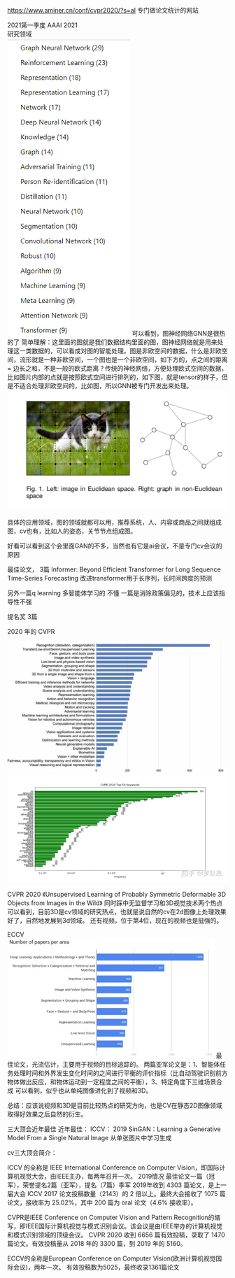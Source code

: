 https://www.aminer.cn/conf/cvpr2020/?s=al 专门做论文统计的网站

2021第一季度
AAAI 2021  
研究领域  
![](.领域新进展_images/7e488434.png)
可以看到，图神经网络GNN是很热的了
简单理解：这里面的图就是我们数据结构里面的图，图神经网络就是用来处理这一类数据的，可以看成对图的智能处理。图是非欧空间的数据，什么是非欧空间，流形就是一种非欧空间，一个图也是一个非欧空间，如下方的，点之间的距离 = 边长之和，不是一般的欧式距离？传统的神经网络，方便处理欧式空间的数据，比如图片内部的点就是按照欧式空间进行排列的，如下图，就是tensor的样子，但是不适合处理非欧空间的，比如图，所以GNN被专门开发出来处理。
![](.领域新进展_images/896971b6.png)

具体的应用领域，图的领域就都可以用，推荐系统，人、内容或商品之间就组成图，cv也有，比如人的姿态，关节节点组成图。
 
 好看可以看到这个会里面GAN的不多，当然也有它是ai会议，不是专门cv会议的原因 

最佳论文， 3篇
Informer: Beyond Efficient Transformer for Long Sequence Time-Series Forecasting
改进transformer用于长序列，长时间跨度的预测

另外一篇q learning 多智能体学习的 不懂
一篇是消除政策偏见的，技术上应该指导性不强

提名奖 3篇

2020 年的
CVPR

![](.领域新进展_images/cda1c98b.png)
![](.领域新进展_images/e1710bbc.png)


CVPR 2020 《Unsupervised Learning of Probably Symmetric Deformable 3D Objects from Images in the Wild》 同时踩中无监督学习和3D视觉技术两个热点
可以看到，目前3D是cv领域的研究热点，也就是说自然的cv在2d图像上处理效果好了，自然地发展到3d领域。
还有视频，位于第4位，现在的视频也是挺强的。

ECCV
![](.领域新进展_images/1c20f7d9.png)
最佳论文，光流估计，主要用于视频的目标追踪的。
两篇亚军论文是：1、智能体任务处理时间和外界发生变化时间的之间进行平衡的评价指标（比自动驾驶识别前方物体做出反应，和物体运动到一定程度之间的平衡），3、特定角度下三维场景合成
可以看到，似乎也从单纯图像进化到了视频和3D。

总结：应该说视频和3D是目前比较热点的研究方向，也是CV在静态2D图像领域取得好效果之后自然的衍生。


三大顶会近年最佳
近年最佳：
ICCV：
2019
SinGAN：Learning a Generative Model From a Single Natural Image
从单张图片中学习生成


cv三大顶会简介：

ICCV 的全称是 IEEE International Conference on Computer Vision，即国际计算机视觉大会，由IEEE主办，每两年召开一次。
2019情况
最佳论文一篇（冠军），荣誉提名2篇（亚军），提名（7篇）季军
2019年收到 4303 篇论文，是上一届大会 ICCV 2017 论文投稿数量（2143）的 2 倍以上。最终大会接收了 1075 篇论文，接收率为 25.02%，其中 200 篇为 oral 论文（4.6% 接收率）。

CVPR是IEEE Conference on Computer Vision and Pattern Recognition的缩写，即IEEE国际计算机视觉与模式识别会议。该会议是由IEEE举办的计算机视觉和模式识别领域的顶级会议。
CVPR 2020 收到 6656 篇有效投稿，录取了 1470 篇论文。有效投稿量从 2018 年的 3300 篇，到 2019 年的 5160。

ECCV的全称是European Conference on Computer Vision(欧洲计算机视觉国际会议)，两年一次。
有效投稿数为5025，最终收录1361篇论文


